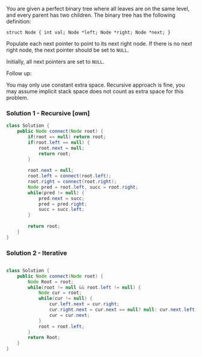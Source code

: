 You are given a perfect binary tree where all leaves are on the same level, and every parent has two children. The binary tree has the following definition:

`struct Node {
  int val;
  Node *left;
  Node *right;
  Node *next;
}`

Populate each next pointer to point to its next right node. If there is no next right node, the next pointer should be set to `NULL`.

Initially, all next pointers are set to `NULL`.

 

Follow up:

You may only use constant extra space.
Recursive approach is fine, you may assume implicit stack space does not count as extra space for this problem.

### Solution 1 - Recursive [own]
```java
class Solution {
    public Node connect(Node root) {
        if(root == null) return root;
        if(root.left == null) {
            root.next = null;
            return root;
        }
        
        root.next = null;
        root.left = connect(root.left);
        root.right = connect(root.right);
        Node pred = root.left, succ = root.right;
        while(pred != null) {
            pred.next = succ;
            pred = pred.right;
            succ = succ.left;
        }
                
        return root;
    }
}
```

### Solution 2 - Iterative

```java

class Solution {
    public Node connect(Node root) {
        Node Root = root;
        while(root != null && root.left != null) {
            Node cur = root;
            while(cur != null) {
                cur.left.next = cur.right;
                cur.right.next = cur.next == null? null: cur.next.left;
                cur = cur.next;
            }
            root = root.left;
        }
        return Root;
    }
}



```
